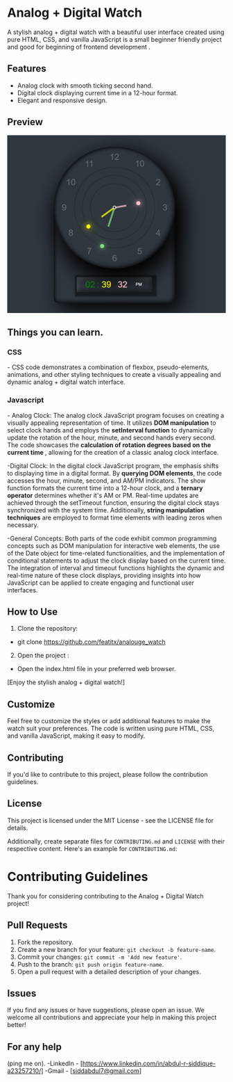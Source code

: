 # Analog + Digital Watch

A stylish analog + digital watch with a beautiful user interface created using pure HTML, CSS, and vanilla JavaScript is a small beginner friendly project and good for beginning of frontend development .

## Features

- Analog clock with smooth ticking second hand.
- Digital clock displaying current time in a 12-hour format.
- Elegant and responsive design.

## Preview

![Watch Preview](./assets/watch-preview.png)

## Things you can learn.
<h3>CSS</h3>
- CSS code demonstrates a combination of flexbox, pseudo-elements, animations, and other styling techniques to create a visually appealing and dynamic analog + digital watch interface.

<h3>Javascript</h3>
- Analog Clock:
The analog clock JavaScript program focuses on creating a visually appealing representation of time. It utilizes <b>DOM manipulation</b> to select clock hands and employs the <b>setInterval function</b> to dynamically update the rotation of the hour, minute, and second hands every second. The code showcases the <b>calculation of rotation degrees based on the current time </b>, allowing for the creation of a classic analog clock interface.

-Digital Clock:
In the digital clock JavaScript program, the emphasis shifts to displaying time in a digital format. By <b>querying DOM elements</b>, the code accesses the hour, minute, second, and AM/PM indicators. The show function formats the current time into a 12-hour clock, and a <b>ternary operator</b> determines whether it's AM or PM. Real-time updates are achieved through the setTimeout function, ensuring the digital clock stays synchronized with the system time. Additionally, <b>string manipulation techniques</b> are employed to format time elements with leading zeros when necessary.

-General Concepts:
Both parts of the code exhibit common programming concepts such as DOM manipulation for interactive web elements, the use of the Date object for time-related functionalities, and the implementation of conditional statements to adjust the clock display based on the current time. The integration of interval and timeout functions highlights the dynamic and real-time nature of these clock displays, providing insights into how JavaScript can be applied to create engaging and functional user interfaces.


## How to Use

1. Clone the repository:

 - git clone https://github.com/featitx/analouge_watch

2. Open the project :

 - Open the index.html file in your preferred web browser.

[Enjoy the stylish analog + digital watch!]

## Customize
Feel free to customize the styles or add additional features to make the watch suit your preferences. The code is written using pure HTML, CSS, and vanilla JavaScript, making it easy to modify.

## Contributing
If you'd like to contribute to this project, please follow the contribution guidelines.

## License
This project is licensed under the MIT License - see the LICENSE file for details.


Additionally, create separate files for `CONTRIBUTING.md` and `LICENSE` with their respective content. Here's an example for `CONTRIBUTING.md`:

# Contributing Guidelines

Thank you for considering contributing to the Analog + Digital Watch project!

## Pull Requests

1. Fork the repository.
2. Create a new branch for your feature: `git checkout -b feature-name`.
3. Commit your changes: `git commit -m 'Add new feature'`.
4. Push to the branch: `git push origin feature-name`.
5. Open a pull request with a detailed description of your changes.

## Issues

If you find any issues or have suggestions, please open an issue.
We welcome all contributions and appreciate your help in making this project better!

## For any help

(ping me on).
-LinkedIn - [https://www.linkedin.com/in/abdul-r-siddique-a23257210/]
-Gmail - [siddabdul7@gmail.com]

